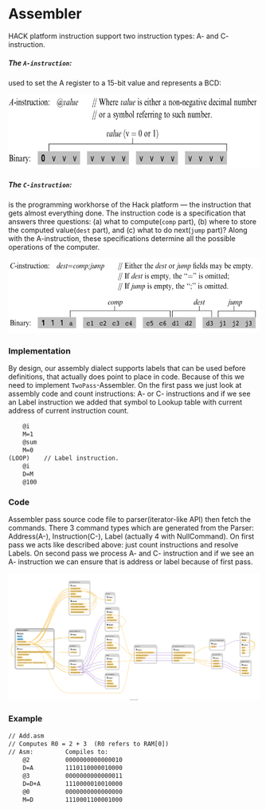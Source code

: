 # Assembler

HACK platform instruction support two instruction types: A- and C- instruction.

##### The ```A-instruction```:
used to set the A register to a 15-bit value and represents a BCD:
<p align="center">
<img width="600" height="150" src="https://raw.githubusercontent.com/asapbuddy/nand2tetris/master/Images/A-Instruction.PNG">
</p>


##### The ```C-instruction```:
is the programming workhorse of the Hack platform — the instruction
that gets almost everything done. The instruction code is a specification
that answers three questions: (a) what to compute(`comp` part), (b) where to store the computed
value(`dest` part), and (c) what to do next(`jump` part)? 
Along with the A-instruction, these specifications determine all the possible operations of the computer.

<p align="center">
<img width="600" height="150" src="https://raw.githubusercontent.com/asapbuddy/nand2tetris/master/Images/C-Instruction.PNG">
</p>

### Implementation
By design, our assembly dialect supports labels that can be used before definitions, that actually does point to place in code.
Because of this we need to implement `TwoPass`-Assembler. 
On the first pass we just look at assembly code and count instructions:
A- or C- instructions and if we see an Label instruction we added that symbol to Lookup table with current address of current instruction count.
```
    @i
    M=1
    @sum
    M=0
(LOOP)    // Label instruction.
    @i
    D=M
    @100
``` 

### Code
Assembler pass source code file to parser(iterator-like API) then fetch the commands.
There 3 command types which are generated from the Parser: Address(A-), Instruction(C-), Label (actually 4 with NullCommand).
On first pass we acts like described above: just count instructions and resolve Labels.
On second pass we process A- and C- instruction and if we see an A- instruction we can ensure that is address or label because of first pass.

![Image](https://raw.githubusercontent.com/asapbuddy/nand2tetris/master/Images/TwoPassAssembler.png)

### Example
```
// Add.asm
// Computes R0 = 2 + 3  (R0 refers to RAM[0])
// Asm:         Compiles to:
    @2          0000000000000010
    D=A         1110110000010000
    @3          0000000000000011
    D=D+A       1110000010010000
    @0          0000000000000000
    M=D         1110001100001000

```
